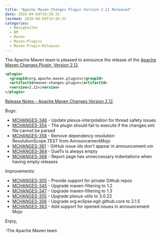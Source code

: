 ```yaml
---
title: "Apache Maven Changes Plugin Version 2.12 Released"
date: 2016-04-04T19:20:33
lastmod: 2016-04-04T19:20:33
categories:
  - Neuigkeiten
  - BM
  - Maven
  - Maven-Plugins
  - Maven-Plugin-Releases
---
```

The Apache Maven team is pleased to announce the release of the 
[Apache Maven Changes Plugin, Version 2.12](https://maven.apache.org/plugins/maven-changes-plugin).


```xml
<plugin>
  <groupId>org.apache.maven.plugins</groupId>
  <artifactId>maven-changes-plugin</artifactId>
  <version>2.12</version>
</plugin>
```

<!-- more -->

[Release Notes - Apache Maven Changes Version 2.12](https://issues.apache.org/jira/secure/ReleaseNote.jspa?projectId=12317222&version=12330385).

Bugs:

 * [MCHANGES-346](https://issues.apache.org/jira/browse/MCHANGES-346) -  Update plexus-interpolation for thread safety issues
 * [MCHANGES-354](https://issues.apache.org/jira/browse/MCHANGES-354) -  The plugin should fail to execute if the changes.xml file cannot be parsed
 * [MCHANGES-358](https://issues.apache.org/jira/browse/MCHANGES-358) -  Remove dependency resolution ResolutionScope.TEST  from AnnouncementMojo
 * [MCHANGES-361](https://issues.apache.org/jira/browse/MCHANGES-361) -  GitHub issue ids don't appear in announcement.vm
 * [MCHANGES-364](https://issues.apache.org/jira/browse/MCHANGES-364) -  DueTo is always empty
 * [MCHANGES-368](https://issues.apache.org/jira/browse/MCHANGES-368) -  Report page has unneccessary indentations when having empty releases

Improvements:

 * [MCHANGES-305](https://issues.apache.org/jira/browse/MCHANGES-305) -  Provide support for private Github repos
 * [MCHANGES-345](https://issues.apache.org/jira/browse/MCHANGES-345) -  Upgrade maven-filtering to 1.2
 * [MCHANGES-347](https://issues.apache.org/jira/browse/MCHANGES-347) -  Upgrade maven-filtering to 1.3
 * [MCHANGES-355](https://issues.apache.org/jira/browse/MCHANGES-355) -  Upgrade plexus-utils to 3.0.22
 * [MCHANGES-356](https://issues.apache.org/jira/browse/MCHANGES-356) -  Upgrade org.eclipse.egit.github.core to 2.1.5
 * [MCHANGES-363](https://issues.apache.org/jira/browse/MCHANGES-363) -  Add support for opened issues in announcement Mojo


Enjoy,

-The Apache Maven team
